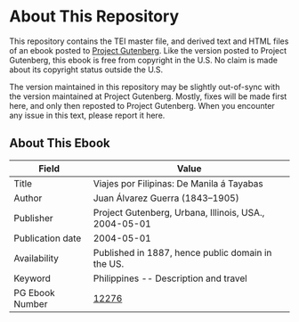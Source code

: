 # About This Repository

This repository contains the TEI master file, and derived text and HTML files of an ebook posted to [Project Gutenberg](https://www.gutenberg.org/). Like the version posted to Project Gutenberg, this ebook is free from copyright in the U.S. No claim is made about its copyright status outside the U.S.

The version maintained in this repository may be slightly out-of-sync with the version maintained at Project Gutenberg. Mostly, fixes will be made first here, and only then reposted to Project Gutenberg. When you encounter any issue in this text, please report it here.

## About This Ebook

| Field | Value |
| ----- | ----- |
| Title | Viajes por Filipinas: De Manila á Tayabas |
| Author | Juan Álvarez Guerra (1843–1905) |
| Publisher | Project Gutenberg, Urbana, Illinois, USA., 2004-05-01 |
| Publication date | 2004-05-01 |
| Availability | Published in 1887, hence public domain in the US. |
| Keyword | Philippines -- Description and travel |
| PG Ebook Number | [12276](https://www.gutenberg.org/ebooks/12276) |
